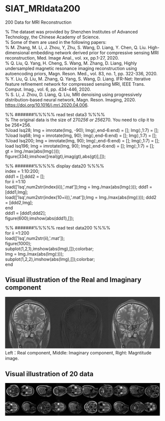 # SIAT_MRIdata200
200 Data for MRI Reconstruction  

% The dataset was provided by Shenzhen Institutes of Advanced Technology, the Chinese Academy of Science.     
% Some of them are used in the following papers:    
% M. Zhang, M. Li, J. Zhou, Y, Zhu, S. Wang, D. Liang, Y. Chen, Q. Liu. High-dimensional embedding network derived prior for compressive sensing MRI reconstruction, Med. Image Anal., vol. xx, pp.1-27, 2020.    
% Q. Liu, Q. Yang, H. Cheng, S. Wang, M. Zhang, D. Liang, Highly undersampled magnetic resonance imaging reconstruction using autoencoding priors, Magn. Reson. Med., vol. 83, no. 1, pp. 322-336, 2020.    
% Y. Liu, Q. Liu, M. Zhang, Q. Yang, S. Wang, D. Liang. IFR-Net: Iterative feature refinement network for compressed sensing MRI, IEEE Trans. Comput. Imag., vol. 6, pp. 434-446, 2020.    
% S. Li, J. Zhou, D. Liang, Q. Liu, MRI denoising using progressively distribution-based neural network, Magn. Reson. Imaging, 2020. https://doi.org/10.1016/j.mri.2020.04.006.    


%% #######%%%%% read test data3 %%%%    
% The original data is the size of 270*256 or 256*270. You need to clip it to be 256*256.      
%load lsq28; Img = imrotate(Img, -90); Img(:,end-6:end) = []; Img(:,1:7) = [];    
%load lsq68;  Img = imrotate(Img, 90); Img(:,end-6:end) = []; Img(:,1:7) = [];    
%load lsq200;  Img = imrotate(Img, 90); Img(:,end-6:end) = []; Img(:,1:7) = [];   
load lsq196; Img = imrotate(Img, 90); Img(:,end-6:end) = []; Img(:,1:7) = [];    
gt = Img./max(abs(Img(:)));    
figure(334);imshow([real(gt),imag(gt),abs(gt)],[]);    
    
    
%% #######%%%%% display data20 %%%%     
index = 1:10:200;    
ddd1 = [];ddd2 = [];        
for ii =1:10        
    load(['lsq',num2str(index(ii)),'.mat']);Img = Img./max(abs(Img(:))); ddd1 = [ddd1,Img];        
    load(['lsq',num2str(index(10+ii)),'.mat']);Img = Img./max(abs(Img(:))); ddd2 = [ddd2,Img];         
end        
ddd1 = [ddd1;ddd2];       
figure(600);imshow(abs(ddd1),[]);     
     
          
%% #######%%%%% read test data200 %%%%    
for ii =1:200      
    load(['lsq',num2str(ii),'.mat']);    
    figure(1000);     
    subplot(1,2,1),imshow(abs(Img),[]);colorbar;    
    Img = Img./max(abs(Img(:)));    
    subplot(1,2,2),imshow(abs(Img),[]);colorbar;    
 end    
 
 
## Visual illustration of the Real and Imaginary component
![](./real_imag_abs.png)  
Left：Real component, Middle: Imaginary component, Right: Magntitude image.   

## Visual illustration of 20 data
![](./display20.png)  

 
 
 
 
   
   







